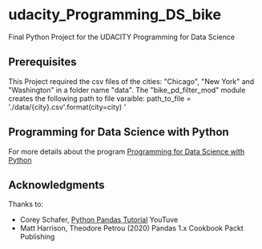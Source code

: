 # udacity_Programming_DS_bike
Final Python Project for the UDACITY Programming for Data Science

## Prerequisites
This Project required the csv files of the cities: "Chicago", "New York" and "Washington" in a folder name "data".
The "bike_pd_filter_mod" module creates the following path to file varaible: path_to_file = './data/{city}.csv'.format(city=city) '

## Programming for Data Science with Python
For more details about the program [Programming for Data Science with Python](https://www.udacity.com/course/programming-for-data-science-nanodegree--nd104)

## Acknowledgments
Thanks to:
* Corey Schafer, [Python Pandas Tutorial](https://youtu.be/ZyhVh-qRZPA) YouTuve
* Matt Harrison, Theodore Petrou (2020) Pandas 1.x Cookbook Packt Publishing



